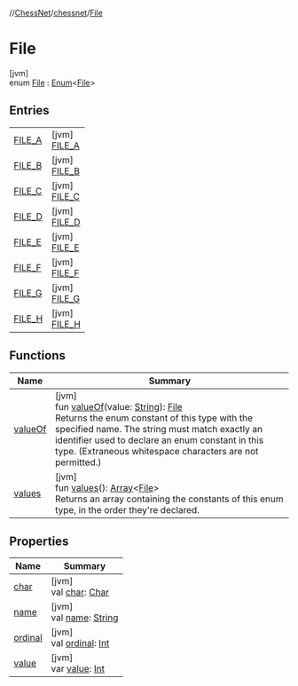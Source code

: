 //[ChessNet](../../../index.md)/[chessnet](../index.md)/[File](index.md)

# File

[jvm]\
enum [File](index.md) : [Enum](https://kotlinlang.org/api/latest/jvm/stdlib/kotlin/-enum/index.html)&lt;[File](index.md)&gt;

## Entries

| | |
|---|---|
| [FILE_A](-f-i-l-e_-a/index.md) | [jvm]<br>[FILE_A](-f-i-l-e_-a/index.md) |
| [FILE_B](-f-i-l-e_-b/index.md) | [jvm]<br>[FILE_B](-f-i-l-e_-b/index.md) |
| [FILE_C](-f-i-l-e_-c/index.md) | [jvm]<br>[FILE_C](-f-i-l-e_-c/index.md) |
| [FILE_D](-f-i-l-e_-d/index.md) | [jvm]<br>[FILE_D](-f-i-l-e_-d/index.md) |
| [FILE_E](-f-i-l-e_-e/index.md) | [jvm]<br>[FILE_E](-f-i-l-e_-e/index.md) |
| [FILE_F](-f-i-l-e_-f/index.md) | [jvm]<br>[FILE_F](-f-i-l-e_-f/index.md) |
| [FILE_G](-f-i-l-e_-g/index.md) | [jvm]<br>[FILE_G](-f-i-l-e_-g/index.md) |
| [FILE_H](-f-i-l-e_-h/index.md) | [jvm]<br>[FILE_H](-f-i-l-e_-h/index.md) |

## Functions

| Name | Summary |
|---|---|
| [valueOf](value-of.md) | [jvm]<br>fun [valueOf](value-of.md)(value: [String](https://kotlinlang.org/api/latest/jvm/stdlib/kotlin/-string/index.html)): [File](index.md)<br>Returns the enum constant of this type with the specified name. The string must match exactly an identifier used to declare an enum constant in this type. (Extraneous whitespace characters are not permitted.) |
| [values](values.md) | [jvm]<br>fun [values](values.md)(): [Array](https://kotlinlang.org/api/latest/jvm/stdlib/kotlin/-array/index.html)&lt;[File](index.md)&gt;<br>Returns an array containing the constants of this enum type, in the order they're declared. |

## Properties

| Name | Summary |
|---|---|
| [char](char.md) | [jvm]<br>val [char](char.md): [Char](https://kotlinlang.org/api/latest/jvm/stdlib/kotlin/-char/index.html) |
| [name](../../chessnet.movegen/-gen-type/-l-e-g-a-l/index.md#-372974862%2FProperties%2F-1216412040) | [jvm]<br>val [name](../../chessnet.movegen/-gen-type/-l-e-g-a-l/index.md#-372974862%2FProperties%2F-1216412040): [String](https://kotlinlang.org/api/latest/jvm/stdlib/kotlin/-string/index.html) |
| [ordinal](../../chessnet.movegen/-gen-type/-l-e-g-a-l/index.md#-739389684%2FProperties%2F-1216412040) | [jvm]<br>val [ordinal](../../chessnet.movegen/-gen-type/-l-e-g-a-l/index.md#-739389684%2FProperties%2F-1216412040): [Int](https://kotlinlang.org/api/latest/jvm/stdlib/kotlin/-int/index.html) |
| [value](value.md) | [jvm]<br>var [value](value.md): [Int](https://kotlinlang.org/api/latest/jvm/stdlib/kotlin/-int/index.html) |
